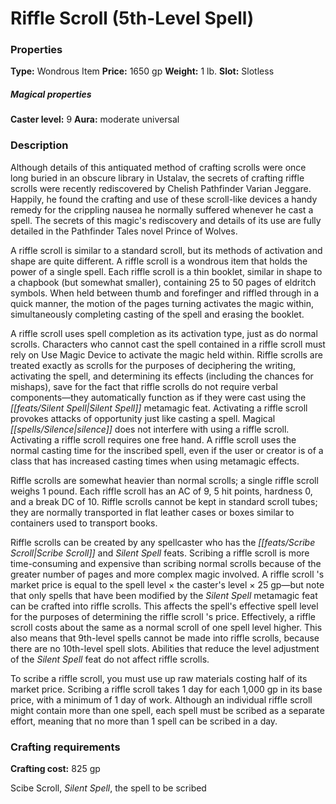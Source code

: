 ﻿---
Title: "Riffle Scroll (5th-Level Spell)"
Type: "Wondrous Item"
Price: "1650 gp"
Weight: "1 lb."
Slot: "Slotless"
Caster level: "9"
Aura: "moderate universal"
Description: |
  "Although details of this antiquated method of crafting scrolls were once long buried in an obscure library in Ustalav, the secrets of crafting _riffle scrolls_ were recently rediscovered by Chelish Pathfinder Varian Jeggare. Happily, he found the crafting and use of these scroll-like devices a handy remedy for the crippling nausea he normally suffered whenever he cast a spell. The secrets of this magic's rediscovery and details of its use are fully detailed in the Pathfinder Tales novel _Prince of Wolves_.
  A _riffle scroll_ is similar to a standard scroll, but its methods of activation and shape are quite different. A _riffle scroll_ is a wondrous item that holds the power of a single spell. Each _riffle scroll_ is a thin booklet, similar in shape to a chapbook (but somewhat smaller), containing 25 to 50 pages of eldritch symbols. When held between thumb and forefinger and riffled through in a quick manner, the motion of the pages turning activates the magic within, simultaneously completing casting of the spell and erasing the booklet.
  A _riffle scroll_ uses spell completion as its activation type, just as do normal scrolls. Characters who cannot cast the spell contained in a _riffle scroll_ must rely on Use Magic Device to activate the magic held within. _Riffle scrolls_ are treated exactly as scrolls for the purposes of deciphering the writing, activating the spell, and determining its effects (including the chances for mishaps), save for the fact that _riffle scrolls_ do not require verbal components—they automatically function as if they were cast using the Silent Spell metamagic feat. Activating a _riffle scroll_ provokes attacks of opportunity just like casting a spell. Magical silence does not interfere with using a _riffle scroll_. Activating a _riffle scroll_ requires one free hand. A _riffle scroll_ uses the normal casting time for the inscribed spell, even if the user or creator is of a class that has increased casting times when using metamagic effects.
  _Riffle scrolls_ are somewhat heavier than normal scrolls; a single _riffle scroll_ weighs 1 pound. Each _riffle scroll_ has an AC of 9, 5 hit points, hardness 0, and a break DC of 10. Riffle scrolls cannot be kept in standard scroll tubes; they are normally transported in flat leather cases or boxes similar to containers used to transport books.
  _Riffle scrolls_ can be created by any spellcaster who has the Scribe Scroll and Silent Spell feats. Scribing a _riffle scroll_ is more time-consuming and expensive than scribing normal scrolls because of the greater number of pages and more complex magic involved. A _riffle scroll_ 's market price is equal to the spell level × the caster's level × 25 gp—but note that only spells that have been modified by the Silent Spell metamagic feat can be crafted into _riffle scrolls_. This affects the spell's effective spell level for the purposes of determining the _riffle scroll_ 's price. Effectively, a _riffle scroll_ costs about the same as a normal scroll of one spell level higher. This also means that 9th-level spells cannot be made into _riffle scrolls_, because there are no 10th-level spell slots. Abilities that reduce the level adjustment of the Silent Spell feat do not affect _riffle scrolls_.
  To scribe a _riffle scroll_, you must use up raw materials costing half of its market price. Scribing a _riffle scroll_ takes 1 day for each 1,000 gp in its base price, with a minimum of 1 day of work. Although an individual _riffle scroll_ might contain more than one spell, each spell must be scribed as a separate effort, meaning that no more than 1 spell can be scribed in a day."
Crafting cost: "825 gp"
Sources: "['Inner Sea Magic']"
---

# Riffle Scroll (5th-Level Spell)

### Properties

**Type:** Wondrous Item **Price:** 1650 gp **Weight:** 1 lb. **Slot:** Slotless

##### Magical properties

**Caster level:** 9 **Aura:** moderate universal

### Description

Although details of this antiquated method of crafting scrolls were once long buried in an obscure library in Ustalav, the secrets of crafting riffle scrolls were recently rediscovered by Chelish Pathfinder Varian Jeggare. Happily, he found the crafting and use of these scroll-like devices a handy remedy for the crippling nausea he normally suffered whenever he cast a spell. The secrets of this magic's rediscovery and details of its use are fully detailed in the Pathfinder Tales novel Prince of Wolves.

A riffle scroll is similar to a standard scroll, but its methods of activation and shape are quite different. A riffle scroll is a wondrous item that holds the power of a single spell. Each riffle scroll is a thin booklet, similar in shape to a chapbook (but somewhat smaller), containing 25 to 50 pages of eldritch symbols. When held between thumb and forefinger and riffled through in a quick manner, the motion of the pages turning activates the magic within, simultaneously completing casting of the spell and erasing the booklet.

A riffle scroll uses spell completion as its activation type, just as do normal scrolls. Characters who cannot cast the spell contained in a riffle scroll must rely on Use Magic Device to activate the magic held within. Riffle scrolls are treated exactly as scrolls for the purposes of deciphering the writing, activating the spell, and determining its effects (including the chances for mishaps), save for the fact that riffle scrolls do not require verbal components—they automatically function as if they were cast using the _[[feats/Silent Spell|Silent Spell]]_ metamagic feat. Activating a riffle scroll provokes attacks of opportunity just like casting a spell. Magical _[[spells/Silence|silence]]_ does not interfere with using a riffle scroll. Activating a riffle scroll requires one free hand. A riffle scroll uses the normal casting time for the inscribed spell, even if the user or creator is of a class that has increased casting times when using metamagic effects.

Riffle scrolls are somewhat heavier than normal scrolls; a single riffle scroll weighs 1 pound. Each riffle scroll has an AC of 9, 5 hit points, hardness 0, and a break DC of 10. Riffle scrolls cannot be kept in standard scroll tubes; they are normally transported in flat leather cases or boxes similar to containers used to transport books.

Riffle scrolls can be created by any spellcaster who has the _[[feats/Scribe Scroll|Scribe Scroll]]_ and _Silent Spell_ feats. Scribing a riffle scroll is more time-consuming and expensive than scribing normal scrolls because of the greater number of pages and more complex magic involved. A riffle scroll 's market price is equal to the spell level × the caster's level × 25 gp—but note that only spells that have been modified by the _Silent Spell_ metamagic feat can be crafted into riffle scrolls. This affects the spell's effective spell level for the purposes of determining the riffle scroll 's price. Effectively, a riffle scroll costs about the same as a normal scroll of one spell level higher. This also means that 9th-level spells cannot be made into riffle scrolls, because there are no 10th-level spell slots. Abilities that reduce the level adjustment of the _Silent Spell_ feat do not affect riffle scrolls.

To scribe a riffle scroll, you must use up raw materials costing half of its market price. Scribing a riffle scroll takes 1 day for each 1,000 gp in its base price, with a minimum of 1 day of work. Although an individual riffle scroll might contain more than one spell, each spell must be scribed as a separate effort, meaning that no more than 1 spell can be scribed in a day.

### Crafting requirements

**Crafting cost:** 825 gp

Scibe Scroll, _Silent Spell_, the spell to be scribed

